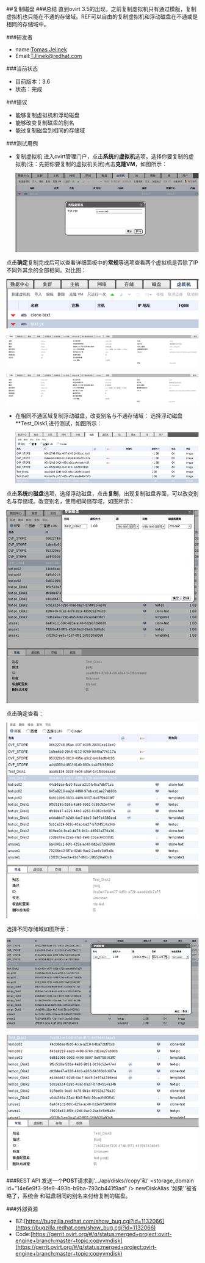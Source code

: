 ##复制磁盘
###总结
直到ovirt 3.5的出现，之前复制虚拟机只有通过模版，复制虚拟机也只能在不通的存储域。REF可以自由的复制虚拟机和浮动磁盘在不通或是相同的存储域中。

###研发者
* name:[Tomas Jelinek](http://www.ovirt.org/User:TJelinek)
* Email:[TJlinek@redhat.com](http://TJelinek@redhat.com)

###当前状态
* 目前版本：3.6
* 状态：完成

###提议
* 能够复制虚拟机和浮动磁盘
* 能够改变复制磁盘的别名
* 能过复制磁盘到相同的存储域

###测试用例
* 复制虚拟机
进入ovirt管理门户，点击**系统**的**虚拟机**选项。选择你要复制的虚拟机(注：先把你要复制的虚拟机关闭)点击**克隆VM**，如图所示：

  ![cloneVM](../images/cloneVM.png)

点击**确定**复制完成后可以查看详细面板中的**常规**等选项查看两个虚拟机是否除了IP不同外其余的全部相同。对比图：

  ![contrast1](../images/contrast1.png)

  ![contrast2](../images/contrast2.png)
   
  ![contrast3](../images/contrast3.png)

* 在相同不通区域复制浮动磁盘，改变别名与不通存储域：
  选择浮动磁盘**Test_Disk1,进行测试，如图所示：

  ![Test_Disk1](../images/Test_Disk1.png)

点击**系统**的**磁盘**选项，选择浮动磁盘，点击**复制**，出现复制磁盘界面，可以改变别名与存储域。改变别名，使用相同储存域，如图所示：

  ![Copy_Disk1-1](../images/Copy_Disk1-1.png)

点击确定查看：

  ![Copy_Disk1-2](../images/Copy_Disk1-2.png)

选择不同存储域如图所示：

  ![Copy_Disk1-3](../images/Copy_Disk1-3.png)

  ![Copy_Disk1-4](../images/Copy_Disk1-4.png)

###REST API
发送一个**POST**请求到'.../api/disks/<disk id>/copy'和'<action> <storage_domain id="14e6e9f3-9fe9-493b-b9ba-793cb441f9ad" /> <disk><alias>newDiskAlias</alias></disk> </action>'如果'<disk><alias>'被省略了，系统会
和磁盘相同的别名来付给复制的磁盘。

###外部资源
* BZ:[https://bugzilla.redhat.com/show_bug.cgi?id=1132066](https://bugzilla.redhat.com/show_bug.cgi?id=1132066)
* Code:[https://gerrit.ovirt.org/#/q/status:merged+project:ovirt-engine+branch:master+topic:copyvmdisk](https://gerrit.ovirt.org/#/q/status:merged+project:ovirt-engine+branch:master+topic:copyvmdisk)


